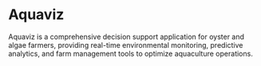 # Aquaviz

Aquaviz is a comprehensive decision support application for oyster and algae farmers, providing real-time environmental monitoring, predictive analytics, and farm management tools to optimize aquaculture operations.